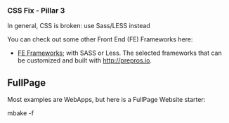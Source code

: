 
### CSS Fix - Pillar 3

In general, CSS is broken: use Sass/LESS instead


You can check out some other Front End (FE) Frameworks here:
- [FE Frameworks](https://github.com/metabake/front-end-frameworks); with SASS or Less.
The selected frameworks that can be customized and built with http://prepros.io.

## FullPage

Most examples are WebApps, but here is a FullPage Website starter:

  mbake -f

